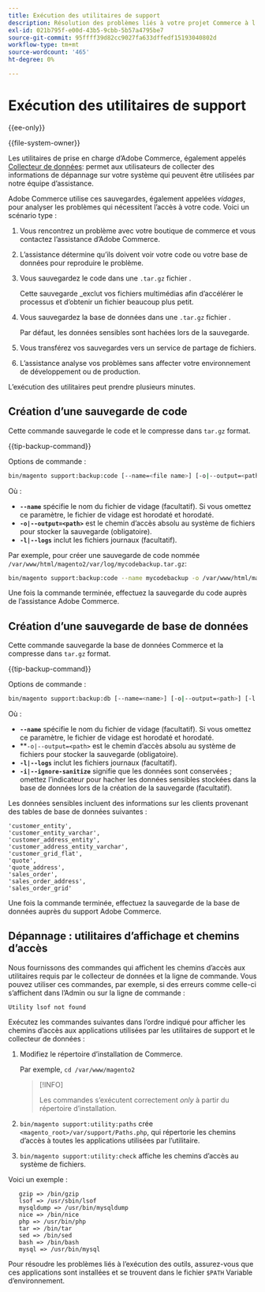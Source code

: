 ```yaml
---
title: Exécution des utilitaires de support
description: Résolution des problèmes liés à votre projet Commerce à l’aide de l’utilitaire de prise en charge intégré.
exl-id: 021b795f-e00d-43b5-9cbb-5b57a4795be7
source-git-commit: 95ffff39d82cc9027fa633dffedf15193040802d
workflow-type: tm+mt
source-wordcount: '465'
ht-degree: 0%

---
```


# Exécution des utilitaires de support

{{ee-only}}

{{file-system-owner}}

Les utilitaires de prise en charge d’Adobe Commerce, également appelés [Collecteur de données](https://docs.magento.com/user-guide/system/support-data-collector.html): permet aux utilisateurs de collecter des informations de dépannage sur votre système qui peuvent être utilisées par notre équipe d’assistance.

Adobe Commerce utilise ces sauvegardes, également appelées _vidages_, pour analyser les problèmes qui nécessitent l’accès à votre code. Voici un scénario type :

1. Vous rencontrez un problème avec votre boutique de commerce et vous contactez l’assistance d’Adobe Commerce.
1. L’assistance détermine qu’ils doivent voir votre code ou votre base de données pour reproduire le problème.
1. Vous sauvegardez le code dans une `.tar.gz` fichier .

   Cette sauvegarde _exclut vos fichiers multimédias afin d’accélérer le processus et d’obtenir un fichier beaucoup plus petit.

1. Vous sauvegardez la base de données dans une `.tar.gz` fichier .

   Par défaut, les données sensibles sont hachées lors de la sauvegarde.

1. Vous transférez vos sauvegardes vers un service de partage de fichiers.
1. L’assistance analyse vos problèmes sans affecter votre environnement de développement ou de production.

L’exécution des utilitaires peut prendre plusieurs minutes.

## Création d’une sauvegarde de code

Cette commande sauvegarde le code et le compresse dans `tar.gz` format.

{{tip-backup-command}}

Options de commande :

```bash
bin/magento support:backup:code [--name=<file name>] [-o|--output=<path>] [-l|--logs]
```

Où :

- **`--name`** spécifie le nom du fichier de vidage (facultatif). Si vous omettez ce paramètre, le fichier de vidage est horodaté et horodaté.
- **`-o|--output=<path>`** est le chemin d’accès absolu au système de fichiers pour stocker la sauvegarde (obligatoire).
- **`-l|--logs`** inclut les fichiers journaux (facultatif).

Par exemple, pour créer une sauvegarde de code nommée `/var/www/html/magento2/var/log/mycodebackup.tar.gz`:

```bash
bin/magento support:backup:code --name mycodebackup -o /var/www/html/magento2/var/log
```

Une fois la commande terminée, effectuez la sauvegarde du code auprès de l’assistance Adobe Commerce.

## Création d’une sauvegarde de base de données

Cette commande sauvegarde la base de données Commerce et la compresse dans `tar.gz` format.

{{tip-backup-command}}

Options de commande :

```bash
bin/magento support:backup:db [--name=<name>] [-o|--output=<path>] [-l|--logs] [-i|--ignore-sanitize]
```

Où :

- **`--name`** spécifie le nom du fichier de vidage (facultatif). Si vous omettez ce paramètre, le fichier de vidage est horodaté et horodaté.
- **`-o|--output=<path>` est le chemin d’accès absolu au système de fichiers pour stocker la sauvegarde (obligatoire).
- **`-l|--logs`** inclut les fichiers journaux (facultatif).
- **`-i|--ignore-sanitize`** signifie que les données sont conservées ; omettez l’indicateur pour hacher les données sensibles stockées dans la base de données lors de la création de la sauvegarde (facultatif).

Les données sensibles incluent des informations sur les clients provenant des tables de base de données suivantes :

```terminal
'customer_entity',
'customer_entity_varchar',
'customer_address_entity',
'customer_address_entity_varchar',
'customer_grid_flat',
'quote',
'quote_address',
'sales_order',
'sales_order_address',
'sales_order_grid'
```

Une fois la commande terminée, effectuez la sauvegarde de la base de données auprès du support Adobe Commerce.

## Dépannage : utilitaires d’affichage et chemins d’accès

Nous fournissons des commandes qui affichent les chemins d’accès aux utilitaires requis par le collecteur de données et la ligne de commande. Vous pouvez utiliser ces commandes, par exemple, si des erreurs comme celle-ci s’affichent dans l’Admin ou sur la ligne de commande :

```terminal
Utility lsof not found
```

Exécutez les commandes suivantes dans l’ordre indiqué pour afficher les chemins d’accès aux applications utilisées par les utilitaires de support et le collecteur de données :

1. Modifiez le répertoire d’installation de Commerce.

   Par exemple, `cd /var/www/magento2`

   >[!INFO]
   >
   >Les commandes s’exécutent correctement _only_ à partir du répertoire d’installation.

1. `bin/magento support:utility:paths` crée `<magento_root>/var/support/Paths.php`, qui répertorie les chemins d’accès à toutes les applications utilisées par l’utilitaire.
1. `bin/magento support:utility:check` affiche les chemins d’accès au système de fichiers.

Voici un exemple :

```terminal
   gzip => /bin/gzip
   lsof => /usr/sbin/lsof
   mysqldump => /usr/bin/mysqldump
   nice => /bin/nice
   php => /usr/bin/php
   tar => /bin/tar
   sed => /bin/sed
   bash => /bin/bash
   mysql => /usr/bin/mysql
```

Pour résoudre les problèmes liés à l’exécution des outils, assurez-vous que ces applications sont installées et se trouvent dans le fichier `$PATH` Variable d’environnement.
